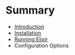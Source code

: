 # Summary

* [Introduction](README.md)
* [Installation](installation.md)
* [Running Elixir](running_elixir.md)
* Configuration Options

